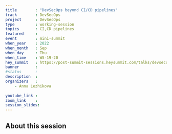 ```yaml
---
title        : "DevSecOps beyond CI/CD pipelines"
track        : DevSecOps
project      : DevSecOps
type         : working-session
topics       : CI,CD pipelines
featured     :
event        : mini-summit
when_year    : 2022
when_month   : Sep
when_day     : Thu
when_time    : WS-19-20
hey_summit   : https://post-summit-sessions.heysummit.com/talks/devsecops-beyond-cicd-pipelines/
banner       : 
#status      : 
description  :
organizers   :
    - Anna Lezhikova
       
youtube_link : 
zoom_link    : 
session_slides:
---
```




## About this session

